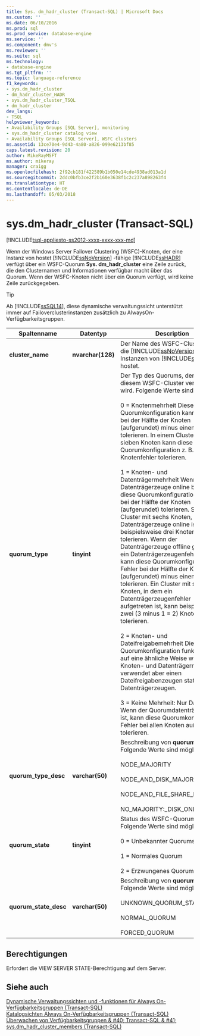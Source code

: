 ```yaml
---
title: Sys. dm_hadr_cluster (Transact-SQL) | Microsoft Docs
ms.custom: ''
ms.date: 06/10/2016
ms.prod: sql
ms.prod_service: database-engine
ms.service: ''
ms.component: dmv's
ms.reviewer: ''
ms.suite: sql
ms.technology:
- database-engine
ms.tgt_pltfrm: ''
ms.topic: language-reference
f1_keywords:
- sys.dm_hadr_cluster
- dm_hadr_cluster_HADR
- sys.dm_hadr_cluster_TSQL
- dm_hadr_cluster
dev_langs:
- TSQL
helpviewer_keywords:
- Availability Groups [SQL Server], monitoring
- sys.dm_hadr_cluster catalog view
- Availability Groups [SQL Server], WSFC clusters
ms.assetid: 13ce70e4-9d43-4a80-a826-099e6213bf85
caps.latest.revision: 20
author: MikeRayMSFT
ms.author: mikeray
manager: craigg
ms.openlocfilehash: 2f92cb181f422589b1b050e14cde4938ad013a1d
ms.sourcegitcommit: 2ddc0bfb3ce2f2b160e3638f1c2c237a898263f4
ms.translationtype: HT
ms.contentlocale: de-DE
ms.lasthandoff: 05/03/2018
---
```

# <a name="sysdmhadrcluster-transact-sql"></a>sys.dm_hadr_cluster (Transact-SQL)
[!INCLUDE[tsql-appliesto-ss2012-xxxx-xxxx-xxx-md](../../includes/tsql-appliesto-ss2012-xxxx-xxxx-xxx-md.md)]

  Wenn der Windows Server Failover Clustering (WSFC)-Knoten, der eine Instanz von hostet [!INCLUDE[ssNoVersion](../../includes/ssnoversion-md.md)] -fähige [!INCLUDE[ssHADR](../../includes/sshadr-md.md)] verfügt über ein WSFC-Quorum **Sys. dm_hadr_cluster** eine Zeile zurück, die den Clusternamen und Informationen verfügbar macht über das Quorum. Wenn der WSFC-Knoten nicht über ein Quorum verfügt, wird keine Zeile zurückgegeben.  
 > [!TIP]
 > Ab [!INCLUDE[ssSQL14](../../includes/sssql14-md.md)], diese dynamische verwaltungssicht unterstützt immer auf Failoverclusterinstanzen zusätzlich zu AlwaysOn-Verfügbarkeitsgruppen.

|Spaltenname|Datentyp|Description|  
|-----------------|---------------|-----------------|  
|**cluster_name**|**nvarchar(128)**|Der Name des WSFC-Clusters, der die [!INCLUDE[ssNoVersion](../../includes/ssnoversion-md.md)]-fähigen Instanzen von [!INCLUDE[ssHADR](../../includes/sshadr-md.md)] hostet.|  
|**quorum_type**|**tinyint**|Der Typ des Quorums, der von diesem WSFC-Cluster verwendet wird. Folgende Werte sind möglich:<br /><br /> 0 = Knotenmehrheit Diese Quorumkonfiguration kann Fehler bei der Hälfte der Knoten (aufgerundet) minus einem tolerieren. In einem Cluster mit sieben Knoten kann diese Quorumkonfiguration z. B. drei Knotenfehler tolerieren.<br /><br /> 1 = Knoten- und Datenträgermehrheit Wenn der Datenträgerzeuge online bleibt, kann diese Quorumkonfiguration Fehler bei der Hälfte der Knoten (aufgerundet) tolerieren. So kann ein Cluster mit sechs Knoten, in dem der Datenträgerzeuge online ist, beispielsweise drei Knotenfehler tolerieren. Wenn der Datenträgerzeuge offline geht oder ein Datenträgerzeugenfehler auftritt, kann diese Quorumkonfiguration Fehler bei der Hälfte der Knoten (aufgerundet) minus einem Knoten tolerieren. Ein Cluster mit sechs Knoten, in dem ein Datenträgerzeugenfehler aufgetreten ist, kann beispielsweise zwei (3 minus 1 = 2) Knotenfehler tolerieren.<br /><br /> 2 = Knoten- und Dateifreigabemehrheit Diese Quorumkonfiguration funktioniert auf eine ähnliche Weise wie die Knoten- und Datenträgermehrheit, verwendet aber einen Dateifreigabenzeugen statt eines Datenträgerzeugen.<br /><br /> 3 = Keine Mehrheit: Nur Datenträger Wenn der Quorumdatenträger online ist, kann diese Quorumkonfiguration Fehler bei allen Knoten außer einem tolerieren.|  
|**quorum_type_desc**|**varchar(50)**|Beschreibung von **quorum_type**. Folgende Werte sind möglich:<br /><br /> NODE_MAJORITY<br /><br /> NODE_AND_DISK_MAJORITY<br /><br /> NODE_AND_FILE_SHARE_MAJORITY<br /><br /> NO_MAJORITY:_DISK_ONLY|  
|**quorum_state**|**tinyint**|Status des WSFC-Quorums. Folgende Werte sind möglich:<br /><br /> 0 = Unbekannter Quorumstatus<br /><br /> 1 = Normales Quorum<br /><br /> 2 = Erzwungenes Quorum|  
|**quorum_state_desc**|**varchar(50)**|Beschreibung von **quorum_state**. Folgende Werte sind möglich:<br /><br /> UNKNOWN_QUORUM_STATE<br /><br /> NORMAL_QUORUM<br /><br /> FORCED_QUORUM|  
  
## <a name="permissions"></a>Berechtigungen  
 Erfordert die VIEW SERVER STATE-Berechtigung auf dem Server.  
  
## <a name="see-also"></a>Siehe auch  
 [Dynamische Verwaltungssichten und -funktionen für Always On-Verfügbarkeitsgruppen (Transact-SQL)](../../relational-databases/system-dynamic-management-views/always-on-availability-groups-dynamic-management-views-functions.md)   
 [Katalogsichten Always On-Verfügbarkeitsgruppen &#40;Transact-SQL&#41;](../../relational-databases/system-catalog-views/always-on-availability-groups-catalog-views-transact-sql.md)   
 [Überwachen von Verfügbarkeitsgruppen & #40; Transact-SQL & #41;](../../database-engine/availability-groups/windows/monitor-availability-groups-transact-sql.md)   
 [sys.dm_hadr_cluster_members &#40;Transact-SQL&#41;](../../relational-databases/system-dynamic-management-views/sys-dm-hadr-cluster-members-transact-sql.md)  
  
  
